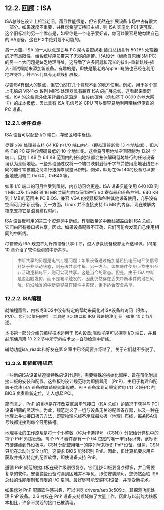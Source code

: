 ## 12.2. 回顾：ISA
ISA总线在设计上相当老旧，而且性能很差，但它仍然在扩展设备市场中占有很大一部分。如果速度不重要，并且您希望支持旧主板，则 ISA 实施比 PCI 更可取。这个旧标准的另一个优点是，如果你是一个电子爱好者，你可以很容易地构建自己的ISA设备，这在PCI中绝对是不可能的。

另一方面，ISA 的一大缺点是它与 PC 架构紧密绑定;接口总线具有 80286 处理器的所有局限性，给系统程序员带来了无尽的痛苦。ISA设计（继承自原始IBM PC）的另一个大问题是缺乏地理寻址，这导致了许多问题和冗长的拔出-重新跳线-插入-测试周期来添加新设备。有趣的是，即使是最老的Apple II电脑也已经在利用地理寻址，并且它们具有无跳线扩展板。

尽管ISA有很大的缺点，但它仍然在几个意想不到的地方使用。例如，用于多个掌上电脑的 VR41xx 系列 MIPS 处理器具有兼容 ISA 的扩展总线，这看起来很奇怪。ISA 的这些意外使用背后的原因是一些传统硬件（例如基于 8390 的以太网卡）的成本极低，因此具有 ISA 电信号的 CPU 可以很容易地利用糟糕但便宜的 PC 设备。

### 12.2.1. 硬件资源
ISA 设备可以配备 I/O 端口、存储区和中断线。

尽管 x86 处理器支持 64 KB 的 I/O 端口内存（即处理器断言 16 个地址线），但某些旧的 PC 硬件仅解码最低的 10 个地址线。这会将可用地址空间限制为 1024 个端口，因为 1 KB 到 64 KB 范围内的任何地址都会被仅解码低地址行的任何设备误认为是低地址。一些外设通过仅将一个端口映射到低千字节并使用高地址线在不同的器件寄存器之间进行选择来规避此限制。例如，映射在0x340的设备可以安全地使用端口 0x740、0xB40 等。

如果 I/O 端口的可用性受到限制，内存访问会更差。ISA 设备只能使用 640 KB 到 1 MB 以及 15 MB 到 16 MB 之间的内存范围进行 I/O 寄存器和设备控制。640 KB 到 1 MB 的范围由 PC BIOS、兼容 VGA 的视频板和各种其他设备使用，几乎没有空间可用于新设备。另一方面，Linux 并不直接支持 15 MB 的内存，现在破解内核来支持它是浪费编程时间。

ISA 设备板可用的第三个资源是中断线。有限数量的中断线被路由到 ISA 总线，它们由所有接口板共享。因此，如果设备配置不正确，它们可能会发现自己使用相同的中断线。

尽管原始 ISA 规范不允许跨设备共享中断，但大多数设备板都允许这样做。[5]第 10 章介绍了软件级别的中断共享。
 
 > 中断共享的问题是电气工程问题：如果设备通过施加低阻抗电压电平使信号线处于非活动状态，则无法共享中断。另一方面，如果器件使用上拉电阻至非活动逻辑电平，则可实现共享。这是当今的常态。但是，由于 ISA 中断是边沿触发的，而不是电平触发的，因此仍然存在丢失中断事件的潜在风险。边沿触发的中断更容易在硬件中实现，但不适合安全共享。

### 12.2.2. ISA编程
就编程而言，内核或BIOS中没有特定的帮助来简化对ISA设备的访问（例如，PCI）。您可以使用的唯一工具是 I/O 端口和 IRQ 线路的注册表，如第 10.2 节所述。

本书第一部分介绍的编程技术适用于 ISA 设备;驱动程序可以探测 I/O 端口，并且必须使用第 10.2.2 节中所示的技术之一自动检测中断线。

辅助功能isa_readb和好友在第 9 章中已经简要介绍过了，关于它们就不多说了。

### 12.2.3. 即插即用规范
一些新的ISA设备板遵循特殊的设计规则，需要特殊的初始化顺序，旨在简化附加接口板的安装和配置。这些板的设计规范称为即插即用 （PnP），由用于构建和配置无跳线 ISA 设备的繁琐规则集组成。PnP 设备实现可重定位的 I/O 区域;PC 的 BIOS 负责重新定位，让人想起 PCI。

简而言之，PnP 的目标是在不改变底层电气接口（ISA 总线）的情况下获得与 PCI 设备相同的灵活性。为此，规范定义了一组与设备无关的配置寄存器，以及一种在地理上寻址接口板的方法，即使物理总线不承载每块板（地理）布线，每条ISA信号线都连接到每个可用插槽。

地理寻址的工作原理是将一个小整数（称为卡选择号 （CSN））分配给计算机中的每个 PnP 外围设备。每个 PnP 器件都有一个 64 位宽的唯一串行标识符，该标识符硬连线到外设板中。CSN 分配使用唯一的序列号来标识 PnP 设备。但是，CSN 只能在启动时安全分配，这要求 BIOS 能够识别 PnP。因此，旧计算机要求用户获取并插入特定的配置软盘，即使设备支持 PnP。

遵循 PnP 规范的接口板在硬件级别很复杂。它们比PCI板要复杂得多，并且需要复杂的软件。安装这些设备时遇到困难并不罕见，即使安装顺利，您仍然面临 ISA 总线的性能限制和有限的 I/O 空间。最好尽可能安装PCI设备，并享受新技术。

如果您对 PnP 配置软件感兴趣，可以浏览 drivers/net/3c509.c，其探测功能处理 PnP 设备。2.6 内核在 PnP 设备支持领域做了大量工作，因此与以前的内核版本相比，许多不灵活的接口已被清理。

